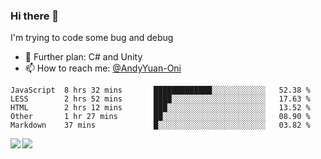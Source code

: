 ### Hi there 👋

I'm trying to code some bug and debug

- 🌱 Further plan: C# and Unity
- 📫 How to reach me: [@AndyYuan-Oni](https://github.com/AndyYuan-Oni)


<!--START_SECTION:waka-->
```text
JavaScript  8 hrs 32 mins       █████████████░░░░░░░░░░░░   52.38 % 
LESS        2 hrs 52 mins       ████░░░░░░░░░░░░░░░░░░░░░   17.63 % 
HTML        2 hrs 12 mins       ███░░░░░░░░░░░░░░░░░░░░░░   13.52 % 
Other       1 hr 27 mins        ██░░░░░░░░░░░░░░░░░░░░░░░   08.90 % 
Markdown    37 mins             █░░░░░░░░░░░░░░░░░░░░░░░░   03.82 %
```
<!--END_SECTION:waka-->

  <!--**AndyYuan-Oni/AndyYuan-Oni** is a ✨ _special_ ✨ repository because its `README.md` (this file) appears on your GitHub profile.-->
<!--[![Top Langs](https://github-readme-stats.vercel.app/api/top-langs/?username=AndyYUan-Oni&layout=compact)](https://github.com/AndyYUan-Oni/github-readme-stats)-->
<a href="https://github.com/AndyYUan-Oni/github-readme-stats">
  <img align="left" src="https://github-readme-stats.vercel.app/api?username=AndyYUan-Oni&hide=stars" />
</a>
<a href="https://github.com/AndyYUan-Oni/github-readme-stats">
  <img align="left" src="https://github-readme-stats.vercel.app/api/top-langs/?username=AndyYUan-Oni&layout=compact" />
</a>

